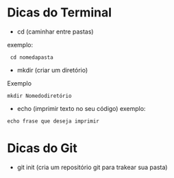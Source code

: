 # Dicas do Terminal

- cd (caminhar entre pastas)

exemplo:

`` cd nomedapasta``

- mkdir (criar um diretório)

Exemplo

``mkdir Nomedodiretório``

- echo (imprimir texto no seu código)
exemplo:

``echo frase que deseja imprimir``

# Dicas do Git

- git init (cria um repositório git para trakear sua pasta)


